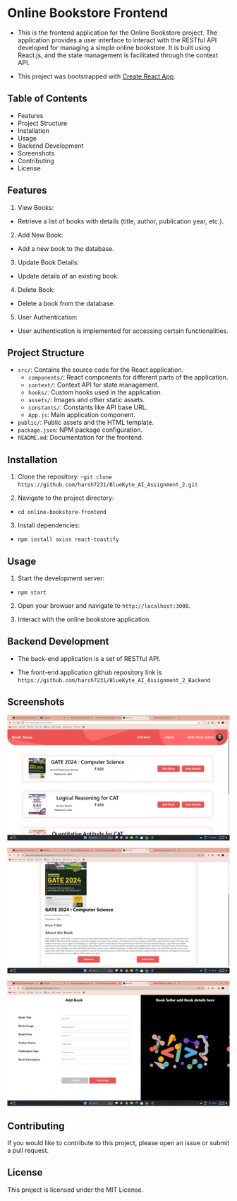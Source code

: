 # Online Bookstore Frontend

- This is the frontend application for the Online Bookstore project. The application provides a user interface to interact with the RESTful API developed for managing a simple online bookstore. It is built using React.js, and the state management is facilitated through the context API.

- This project was bootstrapped with [Create React App](https://github.com/facebook/create-react-app).

## Table of Contents

- Features
- Project Structure
- Installation
- Usage
- Backend Development
- Screenshots
- Contributing
- License

## Features

1. View Books:

- Retrieve a list of books with details (title, author, publication year, etc.).

2. Add New Book:

- Add a new book to the database.

3. Update Book Details:

- Update details of an existing book.

4. Delete Book:

- Delete a book from the database.

5. User Authentication:

- User authentication is implemented for accessing certain functionalities.

## Project Structure

- `src/`: Contains the source code for the React application.
  - `components/`: React components for different parts of the application.
  - `context/`: Context API for state management.
  - `hooks/`: Custom hooks used in the application.
  - `assets/`: Images and other static assets.
  - `constants/`: Constants like API base URL.
  - `App.js`: Main application component.
- `public/`: Public assets and the HTML template.
- `package.json`: NPM package configuration.
- `README.md`: Documentation for the frontend.

## Installation

1. Clone the repository: -`git clone https://github.com/harsh7231/BlueKyte_AI_Assignment_2.git`

2. Navigate to the project directory:

- `cd online-bookstore-frontend`

3. Install dependencies:

- `npm install axios react-toastify`

## Usage

1. Start the development server:

- `npm start`

2. Open your browser and navigate to `http://localhost:3000`.

3. Interact with the online bookstore application.

## Backend Development

- The back-end application is a set of RESTful API.

- The front-end application github repository link is `https://github.com/harsh7231/BlueKyte_AI_Assignment_2_Backend`

## Screenshots

![](ScreenShots/Book1.png)

![](ScreenShots/Book2.png)

![](ScreenShots/Book3.png)

## Contributing

If you would like to contribute to this project, please open an issue or submit a pull request.

## License

This project is licensed under the MIT License.
